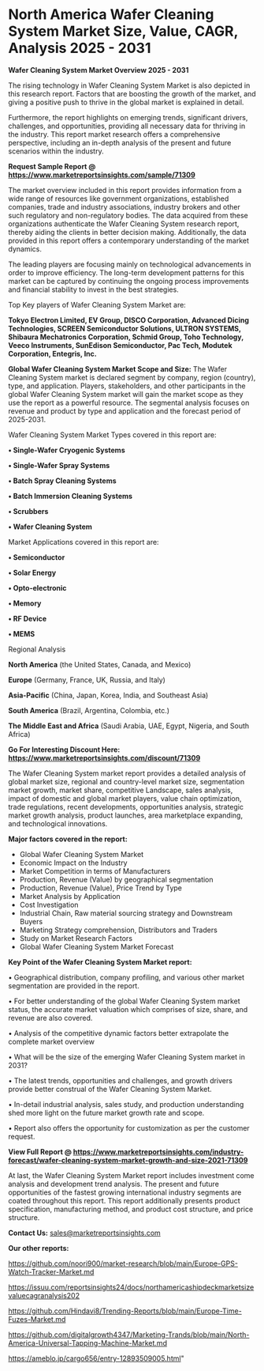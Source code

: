 # North America Wafer Cleaning System Market Size, Value, CAGR, Analysis 2025 - 2031

<Strong> Wafer Cleaning System Market Overview 2025 - 2031</strong>

The rising technology in Wafer Cleaning System Market is also depicted in this research report. Factors that are boosting the growth of the market, and giving a positive push to thrive in the global market is explained in detail.

Furthermore, the report highlights on emerging trends, significant drivers, challenges, and opportunities, providing all necessary data for thriving in the industry. This report market research offers a comprehensive perspective, including an in-depth analysis of the present and future scenarios within the industry.

<strong>Request Sample Report @ <a href=https://www.marketreportsinsights.com/sample/71309>https://www.marketreportsinsights.com/sample/71309</a></strong>

The market overview included in this report provides information from a wide range of resources like government organizations, established companies, trade and industry associations, industry brokers and other such regulatory and non-regulatory bodies. The data acquired from these organizations authenticate the Wafer Cleaning System research report, thereby aiding the clients in better decision making. Additionally, the data provided in this report offers a contemporary understanding of the market dynamics.

The leading players are focusing mainly on technological advancements in order to improve efficiency. The long-term development patterns for this market can be captured by continuing the ongoing process improvements and financial stability to invest in the best strategies.

Top Key players of Wafer Cleaning System Market are:

<strong>Tokyo Electron Limited, EV Group, DISCO Corporation, Advanced Dicing Technologies, SCREEN Semiconductor Solutions, ULTRON SYSTEMS, Shibaura Mechatronics Corporation, Schmid Group, Toho Technology, Veeco Instruments, SunEdison Semiconductor, Pac Tech, Modutek Corporation, Entegris, Inc.</strong>

<strong><b>Global Wafer Cleaning System Market Scope and Size:</b></strong>
The Wafer Cleaning System market is declared segment by company, region (country), type, and application. Players, stakeholders, and other participants in the global Wafer Cleaning System market will gain the market scope as they use the report as a powerful resource. The segmental analysis focuses on revenue and product by type and application and the forecast period of 2025-2031.

Wafer Cleaning System Market Types covered in this report are:

<strong>• Single-Wafer Cryogenic Systems

• Single-Wafer Spray Systems

• Batch Spray Cleaning Systems

• Batch Immersion Cleaning Systems

• Scrubbers

• Wafer Cleaning System</strong>

Market Applications covered in this report are:

<strong>• Semiconductor

• Solar Energy

• Opto-electronic

• Memory

• RF Device

• MEMS</strong> 

Regional Analysis

<strong>North America</strong> (the United States, Canada, and Mexico)

<strong>Europe</strong> (Germany, France, UK, Russia, and Italy)

<strong>Asia-Pacific</strong> (China, Japan, Korea, India, and Southeast Asia)

<strong>South America</strong> (Brazil, Argentina, Colombia, etc.)

<strong>The Middle East and Africa</strong> (Saudi Arabia, UAE, Egypt, Nigeria, and South Africa)

<strong>Go For Interesting Discount Here: <a href=https://www.marketreportsinsights.com/discount/71309>https://www.marketreportsinsights.com/discount/71309</a></strong>

The Wafer Cleaning System market report provides a detailed analysis of global market size, regional and country-level market size, segmentation market growth, market share, competitive Landscape, sales analysis, impact of domestic and global market players, value chain optimization, trade regulations, recent developments, opportunities analysis, strategic market growth analysis, product launches, area marketplace expanding, and technological innovations.

<strong><b>Major factors covered in the report:</b></strong>
<ul>
  <li>Global Wafer Cleaning System Market </li>
  <li>Economic Impact on the Industry</li>
  <li>Market Competition in terms of Manufacturers</li>
  <li>Production, Revenue (Value) by geographical segmentation</li>
  <li>Production, Revenue (Value), Price Trend by Type</li>
  <li>Market Analysis by Application</li>
  <li>Cost Investigation</li>
  <li>Industrial Chain, Raw material sourcing strategy and Downstream Buyers</li>
  <li>Marketing Strategy comprehension, Distributors and Traders</li>
  <li>Study on Market Research Factors</li>
  <li>Global Wafer Cleaning System Market Forecast</li>
</ul>

<strong><b>Key Point of the Wafer Cleaning System Market report:</b></strong>

• Geographical distribution, company profiling, and various other market segmentation are provided in the report.

• For better understanding of the global Wafer Cleaning System market status, the accurate market valuation which comprises of size, share, and revenue are also covered.

• Analysis of the competitive dynamic factors better extrapolate the complete market overview

• What will be the size of the emerging Wafer Cleaning System market in 2031?

• The latest trends, opportunities and challenges, and growth drivers provide better construal of the Wafer Cleaning System Market.

• In-detail industrial analysis, sales study, and production understanding shed more light on the future market growth rate and scope.

• Report also offers the opportunity for customization as per the customer request.

<strong><b>View Full Report @ <a href=https://www.marketreportsinsights.com/industry-forecast/wafer-cleaning-system-market-growth-and-size-2021-71309>https://www.marketreportsinsights.com/industry-forecast/wafer-cleaning-system-market-growth-and-size-2021-71309</a></b></strong>


At last, the Wafer Cleaning System Market report includes investment come analysis and development trend analysis. The present and future opportunities of the fastest growing international industry segments are coated throughout this report. This report additionally presents product specification, manufacturing method, and product cost structure, and price structure.

<strong>Contact Us:</strong>
sales@marketreportsinsights.com

<strong>Our other reports:</strong>

<a href=https://github.com/noori900/market-research/blob/main/Europe-GPS-Watch-Tracker-Market.md>https://github.com/noori900/market-research/blob/main/Europe-GPS-Watch-Tracker-Market.md</a>

<a href=https://issuu.com/reportsinsights24/docs/northamericashipdeckmarketsizevaluecagranalysis202>https://issuu.com/reportsinsights24/docs/northamericashipdeckmarketsizevaluecagranalysis202</a>

<a href=https://github.com/Hindavi8/Trending-Reports/blob/main/Europe-Time-Fuzes-Market.md>https://github.com/Hindavi8/Trending-Reports/blob/main/Europe-Time-Fuzes-Market.md</a>

<a href=https://github.com/digitalgrowth4347/Marketing-Trands/blob/main/North-America-Universal-Tapping-Machine-Market.md>https://github.com/digitalgrowth4347/Marketing-Trands/blob/main/North-America-Universal-Tapping-Machine-Market.md</a>

<a href=https://ameblo.jp/cargo656/entry-12893509005.html>https://ameblo.jp/cargo656/entry-12893509005.html</a>"
